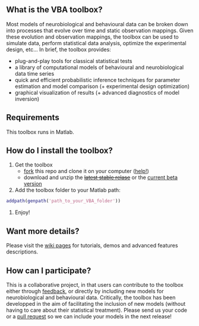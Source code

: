## What is the VBA toolbox?

Most models of neurobiological and behavioural data can be broken down into processes that evolve over time and static observation mappings. Given these evolution and observation mappings, the toolbox can be used to simulate data, perform statistical data analysis, optimize the experimental design, etc... In brief, the toolbox provides:

* plug-and-play tools for classical statistical tests
* a library of computational models of behavioural and neurobiological data time series
* quick and efficient probabilistic inference techniques for parameter estimation and model comparison (+ experimental design optimization)
* graphical visualization of results (+ advanced diagnostics of model inversion) 
 
## Requirements
This toolbox runs in Matlab.

## How do I install the toolbox?
1. Get the toolbox
   - [fork](https://github.com/MBB-team/VBA-toolbox/fork) this repo and clone it on your computer ([help!](https://help.github.com/articles/fork-a-repo))
   - download and unzip the ~~[latest stable relase]()~~ or the [current beta version](https://github.com/MBB-team/VBA-toolbox/archive/master.zip)
1. Add the toolbox folder to your Matlab path:
```matlab
addpath(genpath('path_to_your_VBA_folder'))
```
1. Enjoy!
  

## Want more details?
Please visit the [wiki pages](http://mbb-team.github.io/VBA-toolbox/wiki/) for tutorials, demos and advanced features descriptions.

## How can I participate?

This is a collaborative project, in that users can contribute to the toolbox either through [feedback](https://github.com/MBB-team/VBA-toolbox/issues), or directly by including new models for neurobiological and behavioural data. Critically, the toolbox has been developped in the aim of facilitating the inclusion of new models (without having to care about their statistical treatment).
Please send us your code or a [pull request](https://github.com/MBB-team/VBA-toolbox/pulls) so we can include your models in the next release!
